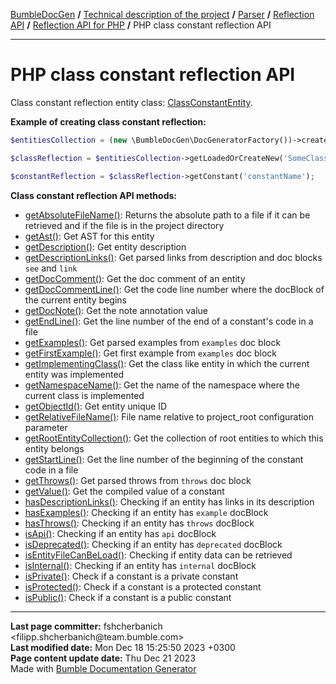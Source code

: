 <embed> <a href="/docs/README.md">BumbleDocGen</a> <b>/</b> <a href="/docs/tech/readme.md">Technical description of the project</a> <b>/</b> <a href="/docs/tech/2.parser/readme.md">Parser</a> <b>/</b> <a href="/docs/tech/2.parser/reflectionApi/readme.md">Reflection API</a> <b>/</b> <a href="/docs/tech/2.parser/reflectionApi/php/readme.md">Reflection API for PHP</a> <b>/</b> PHP class constant reflection API<hr> </embed>

<embed> <h1>PHP class constant reflection API</h1> </embed>

Class constant reflection entity class: <a href="/docs/tech/2.parser/reflectionApi/php/classes/ClassConstantEntity.md">ClassConstantEntity</a>.

**Example of creating class constant reflection:**

```php
$entitiesCollection = (new \BumbleDocGen\DocGeneratorFactory())->createRootEntitiesCollection($reflectionApiConfig);

$classReflection = $entitiesCollection->getLoadedOrCreateNew('SomeClassName');

$constantReflection = $classReflection->getConstant('constantName');
```

**Class constant reflection API methods:**

- [getAbsoluteFileName()](/docs/tech/2.parser/reflectionApi/php/classes/ClassConstantEntity.md#mgetabsolutefilename): Returns the absolute path to a file if it can be retrieved and if the file is in the project directory
- [getAst()](/docs/tech/2.parser/reflectionApi/php/classes/ClassConstantEntity.md#mgetast): Get AST for this entity
- [getDescription()](/docs/tech/2.parser/reflectionApi/php/classes/ClassConstantEntity.md#mgetdescription): Get entity description
- [getDescriptionLinks()](/docs/tech/2.parser/reflectionApi/php/classes/ClassConstantEntity.md#mgetdescriptionlinks): Get parsed links from description and doc blocks `see` and `link`
- [getDocComment()](/docs/tech/2.parser/reflectionApi/php/classes/ClassConstantEntity.md#mgetdoccomment): Get the doc comment of an entity
- [getDocCommentLine()](/docs/tech/2.parser/reflectionApi/php/classes/ClassConstantEntity.md#mgetdoccommentline): Get the code line number where the docBlock of the current entity begins
- [getDocNote()](/docs/tech/2.parser/reflectionApi/php/classes/ClassConstantEntity.md#mgetdocnote): Get the note annotation value
- [getEndLine()](/docs/tech/2.parser/reflectionApi/php/classes/ClassConstantEntity.md#mgetendline): Get the line number of the end of a constant&#039;s code in a file
- [getExamples()](/docs/tech/2.parser/reflectionApi/php/classes/ClassConstantEntity.md#mgetexamples): Get parsed examples from `examples` doc block
- [getFirstExample()](/docs/tech/2.parser/reflectionApi/php/classes/ClassConstantEntity.md#mgetfirstexample): Get first example from `examples` doc block
- [getImplementingClass()](/docs/tech/2.parser/reflectionApi/php/classes/ClassConstantEntity.md#mgetimplementingclass): Get the class like entity in which the current entity was implemented
- [getNamespaceName()](/docs/tech/2.parser/reflectionApi/php/classes/ClassConstantEntity.md#mgetnamespacename): Get the name of the namespace where the current class is implemented
- [getObjectId()](/docs/tech/2.parser/reflectionApi/php/classes/ClassConstantEntity.md#mgetobjectid): Get entity unique ID
- [getRelativeFileName()](/docs/tech/2.parser/reflectionApi/php/classes/ClassConstantEntity.md#mgetrelativefilename): File name relative to project_root configuration parameter
- [getRootEntityCollection()](/docs/tech/2.parser/reflectionApi/php/classes/ClassConstantEntity.md#mgetrootentitycollection): Get the collection of root entities to which this entity belongs
- [getStartLine()](/docs/tech/2.parser/reflectionApi/php/classes/ClassConstantEntity.md#mgetstartline): Get the line number of the beginning of the constant code in a file
- [getThrows()](/docs/tech/2.parser/reflectionApi/php/classes/ClassConstantEntity.md#mgetthrows): Get parsed throws from `throws` doc block
- [getValue()](/docs/tech/2.parser/reflectionApi/php/classes/ClassConstantEntity.md#mgetvalue): Get the compiled value of a constant
- [hasDescriptionLinks()](/docs/tech/2.parser/reflectionApi/php/classes/ClassConstantEntity.md#mhasdescriptionlinks): Checking if an entity has links in its description
- [hasExamples()](/docs/tech/2.parser/reflectionApi/php/classes/ClassConstantEntity.md#mhasexamples): Checking if an entity has `example` docBlock
- [hasThrows()](/docs/tech/2.parser/reflectionApi/php/classes/ClassConstantEntity.md#mhasthrows): Checking if an entity has `throws` docBlock
- [isApi()](/docs/tech/2.parser/reflectionApi/php/classes/ClassConstantEntity.md#misapi): Checking if an entity has `api` docBlock
- [isDeprecated()](/docs/tech/2.parser/reflectionApi/php/classes/ClassConstantEntity.md#misdeprecated): Checking if an entity has `deprecated` docBlock
- [isEntityFileCanBeLoad()](/docs/tech/2.parser/reflectionApi/php/classes/ClassConstantEntity.md#misentityfilecanbeload): Checking if entity data can be retrieved
- [isInternal()](/docs/tech/2.parser/reflectionApi/php/classes/ClassConstantEntity.md#misinternal): Checking if an entity has `internal` docBlock
- [isPrivate()](/docs/tech/2.parser/reflectionApi/php/classes/ClassConstantEntity.md#misprivate): Check if a constant is a private constant
- [isProtected()](/docs/tech/2.parser/reflectionApi/php/classes/ClassConstantEntity.md#misprotected): Check if a constant is a protected constant
- [isPublic()](/docs/tech/2.parser/reflectionApi/php/classes/ClassConstantEntity.md#mispublic): Check if a constant is a public constant

<div id='page_committer_info'>
<hr>
<b>Last page committer:</b> fshcherbanich &lt;filipp.shcherbanich@team.bumble.com&gt;<br><b>Last modified date:</b>   Mon Dec 18 15:25:50 2023 +0300<br><b>Page content update date:</b> Thu Dec 21 2023<br>Made with <a href='https://github.com/bumble-tech/bumble-doc-gen/blob/master/docs/README.md'>Bumble Documentation Generator</a></div>